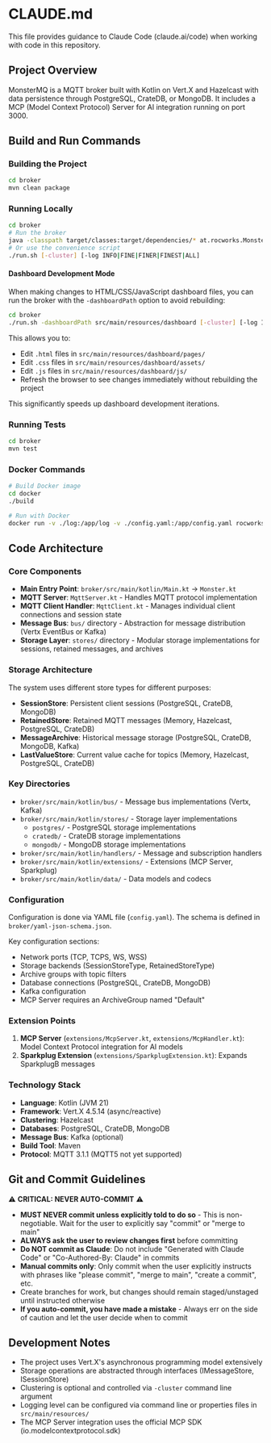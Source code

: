 # CLAUDE.md

This file provides guidance to Claude Code (claude.ai/code) when working with code in this repository.

## Project Overview

MonsterMQ is a MQTT broker built with Kotlin on Vert.X and Hazelcast with data persistence through PostgreSQL, CrateDB, or MongoDB. It includes a MCP (Model Context Protocol) Server for AI integration running on port 3000.

## Build and Run Commands

### Building the Project
```bash
cd broker
mvn clean package
```

### Running Locally
```bash
cd broker
# Run the broker
java -classpath target/classes:target/dependencies/* at.rocworks.MonsterKt [-cluster] [-log INFO|FINE|FINER|FINEST|ALL]
# Or use the convenience script
./run.sh [-cluster] [-log INFO|FINE|FINER|FINEST|ALL]
```

#### Dashboard Development Mode
When making changes to HTML/CSS/JavaScript dashboard files, you can run the broker with the `-dashboardPath` option to avoid rebuilding:
```bash
cd broker
./run.sh -dashboardPath src/main/resources/dashboard [-cluster] [-log INFO|FINE|FINER|FINEST|ALL]
```

This allows you to:
- Edit `.html` files in `src/main/resources/dashboard/pages/`
- Edit `.css` files in `src/main/resources/dashboard/assets/`
- Edit `.js` files in `src/main/resources/dashboard/js/`
- Refresh the browser to see changes immediately without rebuilding the project

This significantly speeds up dashboard development iterations.

### Running Tests
```bash
cd broker
mvn test
```

### Docker Commands
```bash
# Build Docker image
cd docker
./build

# Run with Docker
docker run -v ./log:/app/log -v ./config.yaml:/app/config.yaml rocworks/monstermq [-cluster] [-log INFO|FINE|FINER|FINEST|ALL]
```

## Code Architecture

### Core Components

- **Main Entry Point**: `broker/src/main/kotlin/Main.kt` → `Monster.kt`
- **MQTT Server**: `MqttServer.kt` - Handles MQTT protocol implementation
- **MQTT Client Handler**: `MqttClient.kt` - Manages individual client connections and session state
- **Message Bus**: `bus/` directory - Abstraction for message distribution (Vertx EventBus or Kafka)
- **Storage Layer**: `stores/` directory - Modular storage implementations for sessions, retained messages, and archives

### Storage Architecture

The system uses different store types for different purposes:
- **SessionStore**: Persistent client sessions (PostgreSQL, CrateDB, MongoDB)
- **RetainedStore**: Retained MQTT messages (Memory, Hazelcast, PostgreSQL, CrateDB)
- **MessageArchive**: Historical message storage (PostgreSQL, CrateDB, MongoDB, Kafka)
- **LastValueStore**: Current value cache for topics (Memory, Hazelcast, PostgreSQL, CrateDB)

### Key Directories

- `broker/src/main/kotlin/bus/` - Message bus implementations (Vertx, Kafka)
- `broker/src/main/kotlin/stores/` - Storage layer implementations
  - `postgres/` - PostgreSQL storage implementations
  - `cratedb/` - CrateDB storage implementations
  - `mongodb/` - MongoDB storage implementations
- `broker/src/main/kotlin/handlers/` - Message and subscription handlers
- `broker/src/main/kotlin/extensions/` - Extensions (MCP Server, Sparkplug)
- `broker/src/main/kotlin/data/` - Data models and codecs

### Configuration

Configuration is done via YAML file (`config.yaml`). The schema is defined in `broker/yaml-json-schema.json`.

Key configuration sections:
- Network ports (TCP, TCPS, WS, WSS)
- Storage backends (SessionStoreType, RetainedStoreType)
- Archive groups with topic filters
- Database connections (PostgreSQL, CrateDB, MongoDB)
- Kafka configuration
- MCP Server requires an ArchiveGroup named "Default"

### Extension Points

1. **MCP Server** (`extensions/McpServer.kt`, `extensions/McpHandler.kt`): Model Context Protocol integration for AI models
2. **Sparkplug Extension** (`extensions/SparkplugExtension.kt`): Expands SparkplugB messages

### Technology Stack

- **Language**: Kotlin (JVM 21)
- **Framework**: Vert.X 4.5.14 (async/reactive)
- **Clustering**: Hazelcast
- **Databases**: PostgreSQL, CrateDB, MongoDB
- **Message Bus**: Kafka (optional)
- **Build Tool**: Maven
- **Protocol**: MQTT 3.1.1 (MQTT5 not yet supported)

## Git and Commit Guidelines

⚠️ **CRITICAL: NEVER AUTO-COMMIT** ⚠️

- **MUST NEVER commit unless explicitly told to do so** - This is non-negotiable. Wait for the user to explicitly say "commit" or "merge to main"
- **ALWAYS ask the user to review changes first** before committing
- **Do NOT commit as Claude**: Do not include "Generated with Claude Code" or "Co-Authored-By: Claude" in commits
- **Manual commits only**: Only commit when the user explicitly instructs with phrases like "please commit", "merge to main", "create a commit", etc.
- Create branches for work, but changes should remain staged/unstaged until instructed otherwise
- **If you auto-commit, you have made a mistake** - Always err on the side of caution and let the user decide when to commit

## Development Notes

- The project uses Vert.X's asynchronous programming model extensively
- Storage operations are abstracted through interfaces (IMessageStore, ISessionStore)
- Clustering is optional and controlled via `-cluster` command line argument
- Logging level can be configured via command line or properties files in `src/main/resources/`
- The MCP Server integration uses the official MCP SDK (io.modelcontextprotocol.sdk)